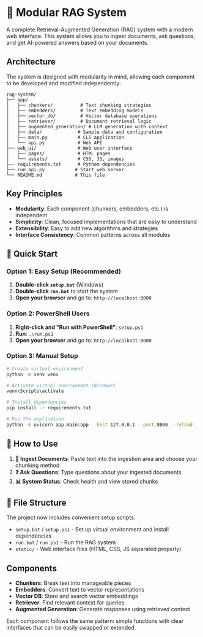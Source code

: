 # 🤖 Modular RAG System

A complete Retrieval-Augmented Generation (RAG) system with a modern web interface. This system allows you to ingest documents, ask questions, and get AI-powered answers based on your documents.

## Architecture

The system is designed with modularity in mind, allowing each component to be developed and modified independently:

```
rag-system/
├── app/
│   ├── chunkers/          # Text chunking strategies
│   ├── embedders/         # Text embedding models
│   ├── vector_db/         # Vector database operations
│   ├── retriever/         # Document retrieval logic
│   ├── augmented_generation/ # LLM generation with context
│   ├── data/             # Sample data and configuration
│   ├── main.py           # CLI application
│   └── api.py            # Web API
├── web_ui/               # Web user interface
│   ├── pages/            # HTML pages
│   └── assets/           # CSS, JS, images
├── requirements.txt      # Python dependencies
├── run_api.py           # Start web server
└── README.md            # This file
```

## Key Principles

- **Modularity**: Each component (chunkers, embedders, etc.) is independent
- **Simplicity**: Clean, focused implementations that are easy to understand
- **Extensibility**: Easy to add new algorithms and strategies
- **Interface Consistency**: Common patterns across all modules

## 🚀 Quick Start

### Option 1: Easy Setup (Recommended)
1. **Double-click `setup.bat`** (Windows) 
2. **Double-click `run.bat`** to start the system
3. **Open your browser** and go to: `http://localhost:8000`

### Option 2: PowerShell Users
1. **Right-click and "Run with PowerShell"**: `setup.ps1`
2. **Run**: `.\run.ps1` 
3. **Open your browser** and go to: `http://localhost:8000`

### Option 3: Manual Setup
```bash
# Create virtual environment
python -m venv venv

# Activate virtual environment (Windows)
venv\Scripts\activate

# Install dependencies
pip install -r requirements.txt

# Run the application
python -m uvicorn app.main:app --host 127.0.0.1 --port 8000 --reload
```

## 🎯 How to Use

1. **📝 Ingest Documents**: Paste text into the ingestion area and choose your chunking method
2. **❓ Ask Questions**: Type questions about your ingested documents  
3. **📊 System Status**: Check health and view stored chunks

## 📁 File Structure

The project now includes convenient setup scripts:

- `setup.bat` / `setup.ps1` - Set up virtual environment and install dependencies
- `run.bat` / `run.ps1` - Run the RAG system
- `static/` - Web interface files (HTML, CSS, JS separated properly)

## Components

- **Chunkers**: Break text into manageable pieces
- **Embedders**: Convert text to vector representations
- **Vector DB**: Store and search vector embeddings
- **Retriever**: Find relevant context for queries
- **Augmented Generation**: Generate responses using retrieved context

Each component follows the same pattern: simple functions with clear interfaces that can be easily swapped or extended. 